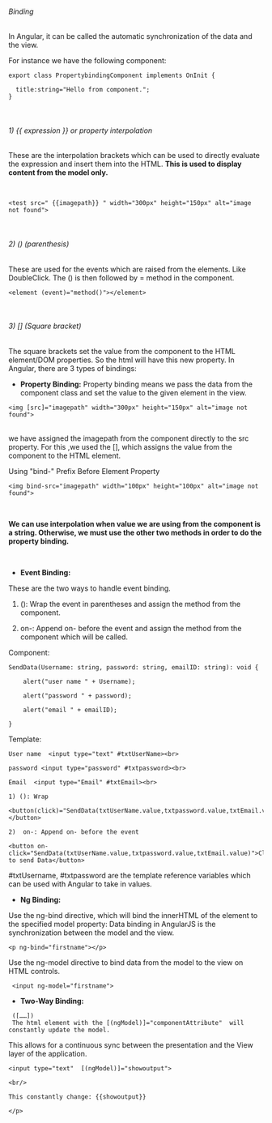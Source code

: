 ###### Binding

In Angular, it can be called the automatic synchronization of the data and the view.

For instance we have the following component:
```
export class PropertybindingComponent implements OnInit {

  title:string="Hello from component.";
}
```
<br/>

###### 1) {{ expression }}  or property interpolation

These are the interpolation brackets which can be used to directly evaluate the expression and insert them into the HTML.
**This is  used to display content from the model only.**

<br/>

```
<test src=" {{imagepath}} " width="300px" height="150px" alt="image not found">
```

<br/>

###### 2) () (parenthesis)

These are used for the events which are raised from the elements. Like DoubleClick. The () is then followed by =  method in the component.

```
<element (event)="method()"></element>
```
<br/>

###### 3)  [] (Square bracket)   

The square brackets set the value from the component to the HTML element/DOM properties. So the html will have this new property.
In Angular, there are 3 types of bindings:


*  **Property Binding:** Property binding means we pass the data from the component class and set the value to the given element in the view.

```
<img [src]="imagepath" width="300px" height="150px" alt="image not found">
```

<br/>
we have assigned the imagepath from the component directly to the src property. For this ,we used the [], which assigns the value from the component to the HTML element.

Using "bind-" Prefix Before Element Property
<br/>
```
<img bind-src="imagepath" width="100px" height="100px" alt="image not found">
```
<br/>

**We can use interpolation when value we are using from the component is a string.
Otherwise, we must use the other two methods in order to do the property binding.**

<br/>

* **Event Binding:**

These are the two ways to handle event binding.

  1)  (): Wrap the event in parentheses and assign the method from the component.

  2)  on-: Append on- before the event and assign the method from the component which will be called.


Component:   
```
SendData(Username: string, password: string, emailID: string): void {

    alert("user name " + Username);

    alert("password " + password);

    alert("email " + emailID);

}
```
Template:

```
User name  <input type="text" #txtUserName><br>

password <input type="password" #txtpassword><br>

Email  <input type="Email" #txtEmail><br>

1) (): Wrap

<button(click)="SendData(txtUserName.value,txtpassword.value,txtEmail.value)">  </button>

2)  on-: Append on- before the event

<button on-click="SendData(txtUserName.value,txtpassword.value,txtEmail.value)">Click to send Data</button>

```

#txtUsername, #txtpassword are the template reference variables which can be used with Angular to take in values.


* **Ng Binding:**

Use the ng-bind directive, which will bind the innerHTML of the element to the specified model property:
Data binding in AngularJS is the synchronization between the model and the view.

```
<p ng-bind="firstname"></p>
```

Use the ng-model directive to bind data from the model to the view on HTML controls.

```
 <input ng-model="firstname">
```

* **Two-Way Binding:**

```
 ([……])
 The html element with the [(ngModel)]="componentAttribute"  will constantly update the model.

```

 This allows for a continuous sync between the presentation and the View layer of the application.
 ```
<input type="text"  [(ngModel)]="showoutput">

<br/>

This constantly change: {{showoutput}}

</p>

 ```
